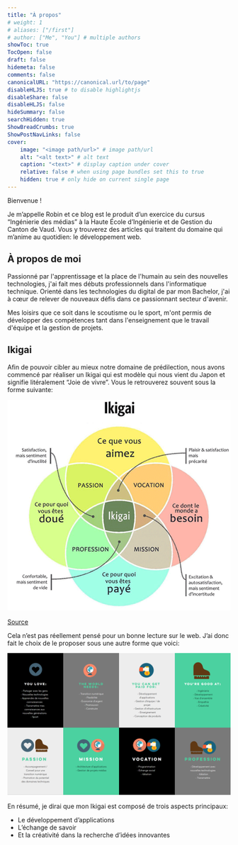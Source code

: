 ```yaml
---
title: "À propos"
# weight: 1
# aliases: ["/first"]
# author: ["Me", "You"] # multiple authors
showToc: true
TocOpen: false
draft: false
hidemeta: false
comments: false
canonicalURL: "https://canonical.url/to/page"
disableHLJS: true # to disable highlightjs
disableShare: false
disableHLJS: false
hideSummary: false
searchHidden: true
ShowBreadCrumbs: true
ShowPostNavLinks: false
cover:
    image: "<image path/url>" # image path/url
    alt: "<alt text>" # alt text
    caption: "<text>" # display caption under cover
    relative: false # when using page bundles set this to true
    hidden: true # only hide on current single page
---
```


Bienvenue !

Je m’appelle Robin et ce blog est le produit d’un exercice du cursus “Ingénierie des médias” à la Haute École d’Ingénierie et de Gestion du Canton de Vaud. Vous y trouverez des articles qui traitent du domaine qui m’anime au quotidien: le développement web.
## À propos de moi
Passionné par l'apprentissage et la place de l'humain au sein des nouvelles technologies, j'ai fait mes débuts professionnels dans l'informatique technique. Orienté dans les technologies du digital de par mon Bachelor, j'ai à cœur de relever de nouveaux défis dans ce passionnant secteur d'avenir.

Mes loisirs que ce soit dans le scoutisme ou le sport, m'ont permis de développer des compétences tant dans l'enseignement que le travail d'équipe et la gestion de projets.

## Ikigai

Afin de pouvoir cibler au mieux notre domaine de prédilection, nous avons commencé par réaliser un Ikigai qui est modèle qui nous vient du Japon et signifie litéralement “Joie de vivre”.  Vous le retrouverez souvent sous la forme suivante:

![Ikigai template](https://github.com/zweiro/lab-veille-tech/blob/main/resources/_gen/images/ikigai-model.png?raw=true)

[Source](https://www.penserchanger.com/ikigai-trouvez-le-sens-de-votre-vie/)

Cela n’est pas réellement pensé pour un bonne lecture sur le web. J’ai donc fait le choix de le proposer sous une autre forme que voici:

![Ikigai personnel](https://github.com/zweiro/lab-veille-tech/blob/main/resources/_gen/images/Ikigai.png?raw=true)

En résumé, je dirai que mon Ikigai est composé de trois aspects principaux:

- Le développement d’applications
- L’échange de savoir
- Et la créativité dans la recherche d’idées innovantes